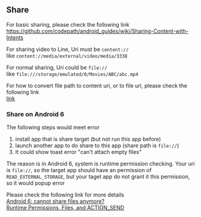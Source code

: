 ## Share

For basic sharing, please check the following link  
https://github.com/codepath/android_guides/wiki/Sharing-Content-with-Intents

For sharing video to Line, Uri must be `content://`  
like `content://media/external/video/media/3338`  

For normal sharing, Uri could be `file://`  
like `file:///storage/emulated/0/Movies/ABC/abc.mp4`

For how to convert file path to content uri, or to file uri, please check the following link  
[link](./share/README.md)

### Share on Android 6
The following steps would meet error  
1. install app that is share target (but not run this app before)  
2. launch another app to do share to this app (share path is `file://`)  
3. It could show toast error "can't attach empty files"

The reason is in Android 6, system is runtime permission checking. Your uri is `file://`, so the target app should have an permission of `READ_EXTERNAL_STORAGE`, but your taget app do not grant it this permission, so it would popup error

Please check the following link for more details  
[Android 6: cannot share files anymore?](http://stackoverflow.com/questions/32981194/android-6-cannot-share-files-anymore)  
[Runtime Permissions, Files, and ACTION_SEND](https://commonsware.com/blog/2015/10/07/runtime-permissions-files-action-send.html)
